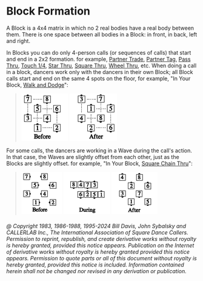 
# Block Formation

A Block is a 4x4 matrix in which no 2 real bodies have a
real body between them. There is one space between all
bodies in a Block: in front, in back, left and right.

In Blocks you can do only 4-person calls (or sequences of
calls) that start and end in a 2x2 formation. for example, [Partner Trade](../b2/trade.md), 
[Partner Tag](../a1/partner_tag.md), [Pass Thru](../b1/pass_thru.md),
[Touch 1/4](../b2/touch_a_quarter.md), 
[Star Thru](../b1/star_thru.md), [Square Thru](../b1/square_thru.md), 
[Wheel Thru](../a1/wheel_thru.md), etc. When doing a call in a
block, dancers work only with the dancers in their own
Block; all Block calls start and end on the same 4 spots on
the floor,
for example, "In Your Block, [Walk and Dodge](../ms/walk_and_dodge.md)":

> 
> ![alt](block_formation_1a.png)
> ![alt](block_formation_1b.png)
> 

For some calls,
the dancers are working in a Wave during the call's action.
In that case, the Waves are slightly offset from each other,
just as the Blocks are slightly offset.
for example, "In Your Block, [Square Chain Thru](../a1/square_chain_thru.md)":

> 
> ![alt](block_formation_2a.png)
> ![alt](block_formation_2b.png)
> ![alt](block_formation_2c.png)
> 

###### @ Copyright 1983, 1986-1988, 1995-2024 Bill Davis, John Sybalsky and CALLERLAB Inc., The International Association of Square Dance Callers. Permission to reprint, republish, and create derivative works without royalty is hereby granted, provided this notice appears. Publication on the Internet of derivative works without royalty is hereby granted provided this notice appears. Permission to quote parts or all of this document without royalty is hereby granted, provided this notice is included. Information contained herein shall not be changed nor revised in any derivation or publication.
